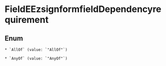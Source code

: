 
# FieldEEzsignformfieldDependencyrequirement

## Enum


    * `AllOf` (value: `"AllOf"`)

    * `AnyOf` (value: `"AnyOf"`)



